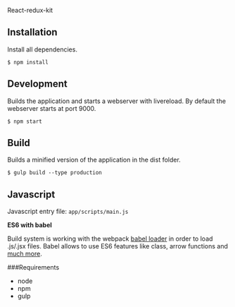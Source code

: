 React-redux-kit


## Installation

Install all dependencies. 

```
$ npm install
```


## Development

Builds the application and starts a webserver with livereload. By default the webserver starts at port 9000.

```
$ npm start
```

## Build

Builds a minified version of the application in the dist folder.

```
$ gulp build --type production
```


## Javascript

Javascript entry file: `app/scripts/main.js` <br />



**ES6 with babel**

Build system is working with the webpack [babel loader](https://github.com/babel/babel-loader) in order to load  .js/.jsx files. Babel allows  to use ES6 features like class, arrow functions and [much more](https://babeljs.io/docs/compare/).



###Requirements
* node
* npm
* gulp